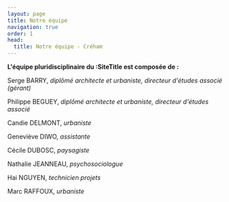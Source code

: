 ```yaml
---
layout: page
title: Notre équipe
navigation: true
order: 1
head:
  title: Notre équipe - Créham
---
```


**L'équipe pluridisciplinaire du :SiteTitle est composée de :**

Serge BARRY, _diplômé architecte et urbaniste, directeur d'études associé (gérant)_

Philippe BEGUEY, _diplômé architecte et urbaniste, directeur d'études associé_

Candie DELMONT, _urbaniste_

Geneviève DIWO, _assistante_

Cécile DUBOSC, _paysagiste_

Nathalie JEANNEAU, _psychosociologue_

Hai NGUYEN, _technicien projets_

Marc RAFFOUX, _urbaniste_
